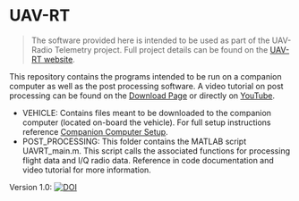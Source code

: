 # UAV-RT

>The software provided here is intended to be used as part of the UAV-Radio Telemetry project. Full project details can be found on the [UAV-RT website](https://uavrt.nau.edu).

This repository contains the programs intended to be run on a companion computer as well as the post processing software. A video tutorial on post processing can be found on the  [Download Page](https://uavrt.nau.edu/index.php/downloads/) or directly on [YouTube]( https://www.youtube.com/watch?v=WA6jPxnZGHM).

- VEHICLE: Contains files meant to be downloaded to the companion computer (located on-board the vehicle). For full setup instructions reference [Companion Computer Setup](https://uavrt.nau.edu/index.php/docs/radiotelem/companion-computer/).
- POST_PROCESSING: This folder contains the MATLAB script UAVRT_main.m. This script calls the associated functions for processing flight data and I/Q radio data. Reference in code documentation and video tutorial for more information.


Version 1.0: [![DOI](https://zenodo.org/badge/DOI/10.5281/zenodo.3267342.svg)](https://doi.org/10.5281/zenodo.3267342)

